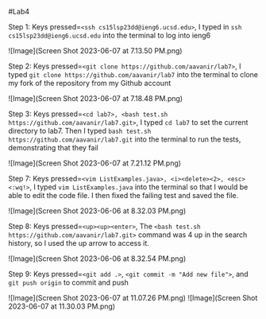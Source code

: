 #Lab4

Step 1: Keys pressed=```<ssh cs15lsp23dd@ieng6.ucsd.edu>```, I typed in ```ssh cs15lsp23dd@ieng6.ucsd.edu``` into the terminal to log into ieng6

![Image](Screen Shot 2023-06-07 at 7.13.50 PM.png)

Step 2: Keys pressed=```<git clone https://github.com/aavanir/lab7>```, I typed ```git clone https://github.com/aavanir/lab7``` into the terminal to clone my fork of the repository from my Github account

![Image](Screen Shot 2023-06-07 at 7.18.48 PM.png)

Step 3: Keys pressed=```<cd lab7>, <bash test.sh https://github.com/aavanir/lab7.git>```, I typed ```cd lab7``` to set the current directory to lab7. Then I typed ```bash test.sh https://github.com/aavanir/lab7.git``` into the terminal to run the tests, demonstrating that they fail

![Image](Screen Shot 2023-06-07 at 7.21.12 PM.png)
  
Step 7: Keys pressed=```<vim ListExamples.java>, <i><delete><2>, <esc><:wq!>```, I typed ```vim ListExamples.java``` into the terminal so that I would be able to edit the code file. I then fixed the failing test and saved the file.

![Image](Screen Shot 2023-06-06 at 8.32.03 PM.png)

Step 8: Keys pressed=```<up><up><enter>```, The ```<bash test.sh https://github.com/aavanir/lab7.git>``` command was 4 up in the search history, so I used the up arrow to access it.

![Image](Screen Shot 2023-06-06 at 8.32.54 PM.png)

Step 9: Keys pressed=```<git add .>```, ```<git commit -m "Add new file">```, and ```git push origin``` to commit and push

![Image](Screen Shot 2023-06-07 at 11.07.26 PM.png)
![Image](Screen Shot 2023-06-07 at 11.30.03 PM.png)
